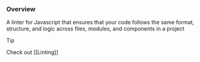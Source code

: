 ### Overview
A linter for Javascript that ensures that your code follows the same format, structure, and logic across files, modules, and components in a project

>[!tip]
>Check out [[Linting]]

